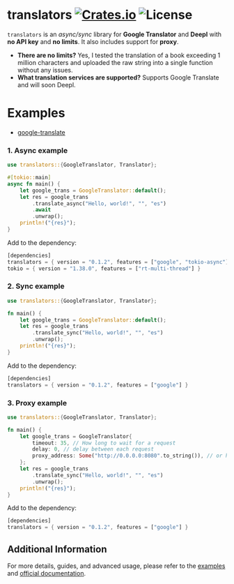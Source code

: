 [crates-badge]: https://img.shields.io/crates/v/translators
[crates-url]: https://crates.io/crates/translators
[license-badge]: https://img.shields.io/github/license/charl1e7/rust-translators?style=flat&color=%230096FF


# translators [![Crates.io][crates-badge]][crates-url] ![License][license-badge]

`translators` is an *async/sync* library for **Google Translator** and **Deepl** with **no API key** and **no limits**. It also includes support for **proxy**.
* **There are no limits?**  Yes, I tested the translation of a book exceeding 1 million characters and uploaded the raw string into a single function without any issues.
* **What translation services are supported?** Supports Google Translate and will soon Deepl.

# Examples
* [google-translate](https://github.com/charl1e7/rust-translators/tree/main/examples/google)
### 1. Async example
```rust
use translators::{GoogleTranslator, Translator};

#[tokio::main]
async fn main() {
    let google_trans = GoogleTranslator::default();
    let res = google_trans
        .translate_async("Hello, world!", "", "es")
        .await
        .unwrap();
    println!("{res}");
}
```

Add to the dependency:
```rust
[dependencies]
translators = { version = "0.1.2", features = ["google", "tokio-async"] }
tokio = { version = "1.38.0", features = ["rt-multi-thread"] }
```

### 2. Sync example
```rust
use translators::{GoogleTranslator, Translator};

fn main() {
    let google_trans = GoogleTranslator::default();
    let res = google_trans
        .translate_sync("Hello, world!", "", "es")
        .unwrap();
    println!("{res}");
}
```

Add to the dependency:
```rust
[dependencies]
translators = { version = "0.1.2", features = ["google"] }
```

### 3. Proxy example
```rust
use translators::{GoogleTranslator, Translator};

fn main() {
    let google_trans = GoogleTranslator{
        timeout: 35, // How long to wait for a request
        delay: 0, // delay between each request
        proxy_address: Some("http://0.0.0.0:8080".to_string()), // or https or socks4 or socks5
    };
    let res = google_trans
        .translate_sync("Hello, world!", "", "es")
        .unwrap();
    println!("{res}");
}
```

Add to the dependency:
```rust
[dependencies]
translators = { version = "0.1.2", features = ["google"] }
```

## Additional Information

For more details, guides, and advanced usage, please refer to the [examples](https://github.com/charl1e7/rust-translators/tree/main/examples) and [official documentation](https://crates.io/crates/translators).


